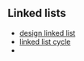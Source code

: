 ## Linked lists

- [design linked list](https://leetcode.com/explore/learn/card/linked-list/209/singly-linked-list/1290/)
- [linked list cycle](https://leetcode.com/explore/learn/card/linked-list/214/two-pointer-technique/1212/)
- 